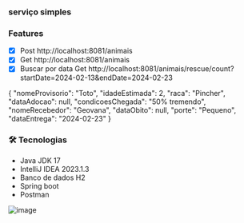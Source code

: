 ### serviço simples
 
### Features
- [x] Post http://localhost:8081/animais
- [x] Get http://localhost:8081/animais
- [x]  Buscar por data Get http://localhost:8081/animais/rescue/count?startDate=2024-02-13&endDate=2024-02-23

{
    "nomeProvisorio": "Toto",
    "idadeEstimada": 2,
    "raca": "Pincher",
    "dataAdocao": null,
    "condicoesChegada": "50% tremendo",
    "nomeRecebedor": "Geovana",
    "dataObito": null,
    "porte": "Pequeno",
    "dataEntrega": "2024-02-23"
}

###  🛠 Tecnologias
- Java JDK 17
- IntelliJ IDEA 2023.1.3
- Banco de dados H2
- Spring boot
- Postman
   

![image](https://github.com/menezesledilson/projetoCadastroAnimais/assets/96630034/117eaff5-1a8c-4607-8258-14bcb50434bc)

